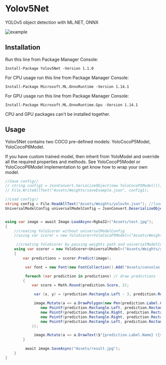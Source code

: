 # Yolov5Net
YOLOv5 object detection with ML.NET, ONNX

![example](https://github.com/Red007Master/yolov5-net-Feature-Linux/blob/feature-branch/img/result.jpg)

## Installation

Run this line from Package Manager Console:

```
Install-Package Yolov5Net -Version 1.1.0
```

For CPU usage run this line from Package Manager Console:

```
Install-Package Microsoft.ML.OnnxRuntime -Version 1.14.1
```

For GPU usage run this line from Package Manager Console:

```
Install-Package Microsoft.ML.OnnxRuntime.Gpu -Version 1.14.1
```

CPU and GPU packages can't be installed together.

## Usage

Yolov5Net contains two COCO pre-defined models: YoloCocoP5Model, YoloCocoP6Model.

If you have custom trained model, then inherit from YoloModel and override all the required properties and methods. See YoloCocoP5Model or YoloCocoP6Model implementation to get know how to wrap your own model. 

```cs
//Save config//
// string config1 = JsonConvert.SerializeObject(new YoloCocoP5Model());
// File.WriteAllText("Assets/Weights/saveExample.json", config1);

//Load config//
string config = File.ReadAllText("Assets/Weights/yolov5n.json"); //loading json string
UniversalModelConfig universalModelConfig = JsonConvert.DeserializeObject<UniversalModelConfig>(config); //deserializeing json string to config instance


using var image = await Image.LoadAsync<Rgba32>("Assets/test.jpg");
{
    //creating YoloScorer without universalModelConfig
    //using var scorer = new YoloScorer<YoloCocoP5Model>("Assets/Weights/yolov5n.onnx");

     //creating YoloScorer by passing weights path and universalModelConfig (<UniversalModel> is required!! if you want to use config)
    using var scorer = new YoloScorer<UniversalModel>("Assets/Weights/yolov5n.onnx", universalModelConfig);
    {
        var predictions = scorer.Predict(image);

         var font = new Font(new FontCollection().Add("Assets/consolas.ttf"), 16);

         foreach (var prediction in predictions) // draw predictions
        {
            var score = Math.Round(prediction.Score, 2);

             var (x, y) = (prediction.Rectangle.Left - 3, prediction.Rectangle.Top - 23);

             image.Mutate(a => a.DrawPolygon(new Pen(prediction.Label.Color, 1),
                new PointF(prediction.Rectangle.Left, prediction.Rectangle.Top),
                new PointF(prediction.Rectangle.Right, prediction.Rectangle.Top),
                new PointF(prediction.Rectangle.Right, prediction.Rectangle.Bottom),
                new PointF(prediction.Rectangle.Left, prediction.Rectangle.Bottom)
            ));

             image.Mutate(a => a.DrawText($"{prediction.Label.Name} ({score})", font, prediction.Label.Color, new PointF(x, y)));
        }

         await image.SaveAsync("Assets/result.jpg");
    }
}
```
